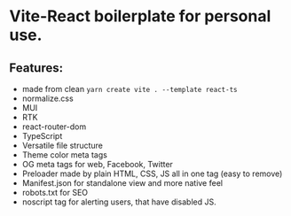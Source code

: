 # Vite-React boilerplate for personal use.

## Features:

- made from clean `yarn create vite . --template react-ts`
- normalize.css
- MUI
- RTK
- react-router-dom
- TypeScript
- Versatile file structure
- Theme color meta tags
- OG meta tags for web, Facebook, Twitter
- Preloader made by plain HTML, CSS, JS all in one tag (easy to remove)
- Manifest.json for standalone view and more native feel
- robots.txt for SEO
- noscript tag for alerting users, that have disabled JS.
